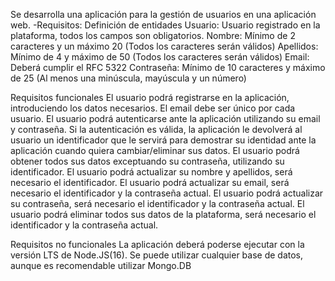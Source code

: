 Se desarrolla una aplicación para la gestión de usuarios en una aplicación web.
-Requisitos:
Definición de entidades
  Usuario: Usuario registrado en la plataforma, todos los campos son obligatorios.
  Nombre: Mínimo de 2 caracteres y un máximo 20 (Todos los caracteres serán válidos)
  Apellidos: Mínimo de 4 y máximo de 50 (Todos los caracteres serán válidos)
  Email: Deberá cumplir el RFC 5322
  Contraseña: Mínimo de 10 caracteres y máximo de 25 (Al menos una minúscula, mayúscula y un número)

Requisitos funcionales
  El usuario podrá registrarse en la aplicación, introduciendo los datos necesarios.
  El email debe ser único por cada usuario.
  El usuario podrá autenticarse ante la aplicación utilizando su email y contraseña.
  Si la autenticación es válida, la aplicación le devolverá al usuario un identificador que le servirá para demostrar su identidad ante la aplicación cuando quiera cambiar/eliminar sus datos.
  El usuario podrá obtener todos sus datos exceptuando su contraseña, utilizando su identificador.
  El usuario podrá actualizar su nombre y apellidos, será necesario el identificador.
  El usuario podrá actualizar su email, será necesario el identificador y la contraseña actual.
  El usuario podrá actualizar su contraseña, será necesario el identificador y la contraseña actual.
  El usuario podrá eliminar todos sus datos de la plataforma, será necesario el identificador y la contraseña actual.

Requisitos no funcionales
  La aplicación deberá poderse ejecutar con la versión LTS de Node.JS(16).
  Se puede utilizar cualquier base de datos, aunque es recomendable utilizar Mongo.DB 
